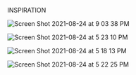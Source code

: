 INSPIRATION

![Screen Shot 2021-08-24 at 9 03 38 PM](https://user-images.githubusercontent.com/78389005/130719531-a3c8d230-b546-431e-8f6d-f0c25f9d9d2b.png)

![Screen Shot 2021-08-24 at 5 23 10 PM](https://user-images.githubusercontent.com/78389005/130702484-2b658933-dc00-4d7b-9e49-f9d6cf35d43d.png)

![Screen Shot 2021-08-24 at 5 18 13 PM](https://user-images.githubusercontent.com/78389005/130702381-a27e8abe-cef6-4faf-8907-9266755ef13e.png)

![Screen Shot 2021-08-24 at 5 22 25 PM](https://user-images.githubusercontent.com/78389005/130702438-0a5edf95-ccee-425d-8335-6986702812f6.png)




